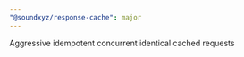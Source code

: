 ```yaml
---
"@soundxyz/response-cache": major
---
```


Aggressive idempotent concurrent identical cached requests
